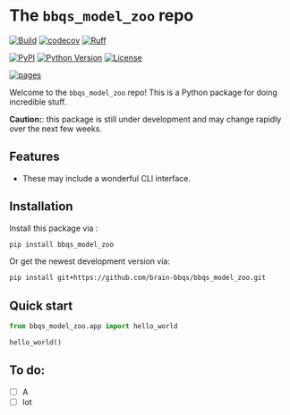 # The ```bbqs_model_zoo``` repo

[![Build](https://github.com/brain-bbqs/bbqs_model_zoo/actions/workflows/test.yaml/badge.svg?branch=main)](https://github.com/brain-bbqs/bbqs_model_zoo/actions/workflows/test.yaml?query=branch%3Amain)
[![codecov](https://codecov.io/gh/hvgazula/bbqs_model_zoo/branch/main/graph/badge.svg?token=5ca98d8e-8fb2-4e50-8879-f86cf22a121a)](https://codecov.io/gh/hvgazula/bbqs_model_zoo)
[![Ruff](https://img.shields.io/endpoint?url=https://raw.githubusercontent.com/astral-sh/ruff/main/assets/badge/v2.json)](https://github.com/astral-sh/ruff)

[![PyPI](https://img.shields.io/pypi/v/bbqs_model_zoo.svg)](https://pypi.org/project/bbqs_model_zoo/)
[![Python Version](https://img.shields.io/pypi/pyversions/bbqs_model_zoo)](https://pypi.org/project/bbqs_model_zoo)
[![License](https://img.shields.io/pypi/l/bbqs_model_zoo)](https://opensource.org/licenses/Apache-2.0)

[![pages](https://img.shields.io/badge/api-docs-blue)](https://hvgazula.github.io/bbqs_model_zoo)

Welcome to the ```bbqs_model_zoo``` repo! This is a Python package for doing incredible stuff.

**Caution:**: this package is still under development and may change rapidly over the next few weeks.

## Features
- These may include a wonderful CLI interface.

## Installation
Install this package via :

```sh
pip install bbqs_model_zoo
```

Or get the newest development version via:

```sh
pip install git+https://github.com/brain-bbqs/bbqs_model_zoo.git
```

## Quick start
```Python
from bbqs_model_zoo.app import hello_world

hello_world()
```

## To do:
- [ ] A
- [ ] lot
